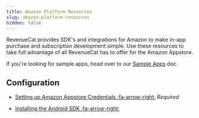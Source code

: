 ```yaml
---
title: Amazon Platform Resources
slug: amazon-platform-resources
hidden: false
---
```


RevenueCat provides SDK's and integrations for Amazon to make in-app purchase and subscription development simple. Use these resources to take full advantage of all RevenueCat has to offer for the Amazon Appstore.

If you're looking for sample apps, head over to our [Sample Apps](/docs/sample-apps) doc.

## Configuration

- [Setting up Amazon Appstore Credentials :fa-arrow-right:](/docs/amazon-appstore-credentials)
  _Required_

- [Installing the Android SDK :fa-arrow-right:](/docs/android)
